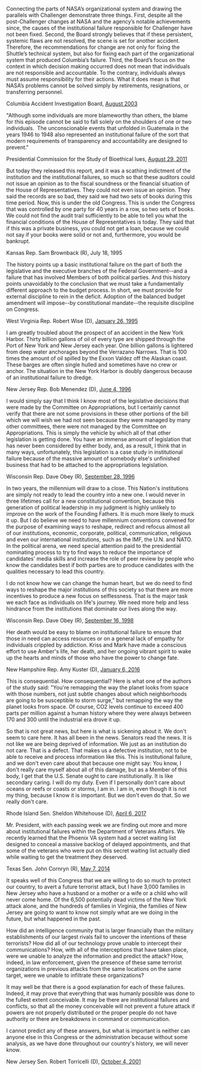 Connecting the parts of NASAʼs organizational system and drawing the parallels with Challenger demonstrate three things. First, despite all the post-Challenger changes at NASA and the agencyʼs notable achievements since, the causes of the institutional failure responsible for Challenger have not been fixed. Second, the Board strongly believes that if these persistent, systemic flaws are not resolved, the scene is set for another accident. Therefore, the recommendations for change are not only for fixing the Shuttleʼs technical system, but also for fixing each part of the organizational system that produced Columbiaʼs failure. Third, the Boardʼs focus on the context in which decision making occurred does not mean that individuals are not responsible and accountable. To the contrary, individuals always must assume responsibility for their actions. What it does mean is that NASAʼs problems cannot be solved simply by retirements, resignations, or transferring personnel.

Columbia Accident Investigation Board, [August 2003](http://anon.nasa-global.speedera.net/anon.nasa-global/CAIB/CAIB_lowres_chapter8.pdf)

"Although some individuals are more blameworthy than others, the blame for this episode cannot be said to fall solely on the shoulders of one or two individuals.  The unconscionable events that unfolded in Guatemala in the years 1946 to 1948 also represented an institutional failure of the sort that modern requirements of transparency and accountability are designed to prevent."

Presidential Commission for the Study of Bioethical Iues, [August 29, 2011](https://bioethicsarchive.georgetown.edu/pcsbi/node/324.html)

But today they released this report, and it was a scathing indictment 
of the institution and the institutional failures, so much so that 
these auditors could not issue an opinion as to the fiscal soundness or 
the financial situation of the House of Representatives. They could not 
even issue an opinion. They said the records are so bad, they said we 
had two sets of books during this time period. Now, this is under the 
old Congress. This is under the Congress that was controlled by one 
party for 40 years in a row, so two sets of books. We could not find 
the audit trail sufficiently to be able to tell you what the financial 
conditions of the House of Representatives is today. They said that if 
this was a private business, you could not get a loan, because we could 
not say if your books were solid or not and, furthermore, you would be 
bankrupt.

Kansas Rep. Sam Brownback (R), July 18, 1995

  The history points up a basic institutional failure on the part of 
both the legislative and the executive branches of the Federal 
Government--and a failure that has involved Members of both political 
parties. And this history points unavoidably to the conclusion that we 
must take a fundamentally different approach to the budget process.
  In short, we must provide for external discipline to rein in the 
deficit. Adoption of the balanced budget amendment will impose--by 
constitutional mandate--the requisite discipline on Congress.

West Virginia Rep. Robert Wise (D), [January 26, 1995](https://www.congress.gov/congressional-record/1995/1/26/house-section/article/h700-3?q=%7B%22search%22%3A%5B%22%5C%22institutional+failure%5C%22%22%5D%7D&r=1)

I am greatly troubled about the prospect of an accident in the New York Harbor. Thirty billion gallons of oil of every type are shipped through the Port of New York and New Jersey each year. One billion gallons is lightered from deep water anchorages beyond the Verrazano Narrows. That is 100 times the amount of oil spilled by the Exxon Valdez off the Alaskan
coast. These barges are often single hulled and sometimes have no crew or anchor. The situation in the New York Harbor is doubly dangerous because of an institutional failure to dredge.

New Jersey Rep. Bob Menendez (D), [June 4, 1996](https://www.congress.gov/congressional-record/1996/6/4/extensions-of-remarks-section/article/e989-3?q=%7B%22search%22%3A%5B%22%5C%22institutional+failure%5C%22%22%5D%7D&r=9)

  I would simply say that I think I know most of the legislative 
decisions that were made by the Committee on Appropriations, but I 
certainly cannot verify that there are not some provisions in these 
other portions of the bill which we will wish we had not seen because 
they were managed by many other committees, there were not managed by 
the Committee on Appropriations. This is simply the vehicle by which 
all of that other legislation is getting done.
  You have an immense amount of legislation that has never been 
considered by either body, and, as a result, I think that in many ways, 
unfortunately, this legislation is a case study in institutional 
failure because of the massive amount of somebody else's unfinished 
business that had to be attached to the appropriations legislation.

Wisconsin Rep. Dave Obey (R), [September 28, 1996](https://www.congress.gov/congressional-record/1996/9/28/house-section/article/h12051-2?q=%7B%22search%22%3A%5B%22%5C%22institutional+failure%5C%22%22%5D%7D&r=10)

In two years, the millennium will draw to a close. This Nation's institutions are simply not ready to lead the country into a new one. I  would never in three lifetimes call for a new constitutional convention, because this generation of political leadership in my judgment is highly unlikely to improve on the work of the Founding Fathers. It is much more likely to muck it up. But I do believe we need to have millennium conventions convened for the purpose of examining ways to reshape, redirect and refocus almost all of our institutions, economic, corporate, political, communication, religious and even our international institutions, such as the IMF, the U.N. and NATO. In the political arena, we need special attention paid to the presidential nominating process to try to find ways to reduce the importance of candidates' media skills and increase the role of peer review by people who know the candidates best if both parties are to produce candidates with the qualities necessary to lead this country.

I do not know how we can change the human heart, but we do need to find ways to reshape the major institutions of this society so that there are more incentives to produce a new focus on selflessness. That is the major task we each face as individuals on life's journey. We need more help and less hindrance from the institutions that dominate our lives along the way.

Wisconsin Rep. Dave Obey (R), [September 16, 1998](https://www.congress.gov/congressional-record/1998/9/16/house-section/article/h7903-5?q=%7B%22search%22%3A%5B%22%5C%22institutional+failure%5C%22%22%5D%7D&r=13)

Her death would be easy to blame on institutional failure to ensure that those in need can access resources or on a general lack of empathy for individuals crippled by addiction. Kriss and Mark have made a conscious effort to use Amber's life, her death, and her ongoing vibrant spirit to wake up the hearts and minds of those who have the power to change fate.

New Hampshire Rep. Amy Kuster (D), [January 6, 2016](https://www.congress.gov/congressional-record/2016/1/6/house-section/article/h88-1?q=%7B%22search%22%3A%5B%22%5C%22institutional+failure%5C%22%22%5D%7D&r=93)

This is consequential. How consequential? Here is what one of the authors of the study said: "You're remapping the way the planet looks from space with those numbers, not just subtle changes about which neighborhoods are going to be susceptible to storm surge," but remapping the way the planet looks from space. Of course, CO2 levels continue to exceed 400 parts per million against a human history where they were always between 170 and 300 until the industrial era drove it up.
  
So that is not great news, but here is what is sickening about it. We don't seem to care here. It has all been in the news. Senators read the news. It is not like we are being deprived of information. We just as an institution do not care. That is a defect. That makes us a defective institution, not to be able to receive and process information like this. This is institutional failure, and we don't even care about that because one might say: You know, I don't really care myself about all of this damage, but as a Member of this body, I get that the U.S. Senate ought to care institutionally. It is like secondary caring. I will do my duty. Even if I personally don't care about oceans or reefs or coasts or storms, I am in. I am in, even though it is not my thing, because I know it is important. But we don't even do that. So we really don't care.

Rhode Island Sen. Sheldon Whitehouse (D), [April 6, 2017](https://www.congress.gov/congressional-record/2016/4/5/senate-section/article/s1655-2?q=%7B%22search%22%3A%5B%22%5C%22institutional+failure%5C%22%22%5D%7D&r=94)

Mr. President, with each passing week we are finding out more and more about institutional failures within the Department of Veterans Affairs. We recently learned that the Phoenix VA system had a secret waiting list designed to conceal a massive backlog of delayed appointments, and that some of the veterans who were put on this secret waiting list actually died while waiting to get the treatment they deserved.

Texas Sen. John Cornryn (R), [May 7, 2014](https://www.congress.gov/congressional-record/2014/5/7/senate-section/article/s2743-2?q=%7B%22search%22%3A%5B%22%5C%22institutional+failure%5C%22%22%5D%7D&r=89)

It speaks well of this Congress that we are willing to do so much to protect our country, to avert a future terrorist attack, but I have 3,000 families in New Jersey who have a husband or a mother or a wife or a child who will never come home. Of the 6,500 potentially dead victims of the New York attack alone, and the hundreds of families in Virginia, the families of New Jersey are going to want to know not simply what are we doing in the future, but what happened in the past.

How did an intelligence community that is larger financially than the military establishments of our largest rivals fail to uncover the intentions of these terrorists? How did all of our technology prove unable to intercept their communications? How, with all of the interceptions that have taken place, were we unable to analyze the information and predict the attack? How, indeed, in law enforcement, given the presence of these same terrorist organizations in previous  attacks from the same locations on the same target, were we unable to 
infiltrate these organizations?
  
It may well be that there is a good explanation for each of these failures. Indeed, it may prove that everything that was humanly possible was done to the fullest extent conceivable. It may be there are institutional failures and conflicts, so that all the money conceivable will not prevent a future attack if powers are not properly distributed or the proper people do not have authority or there are breakdowns in command or communication.

I cannot predict any of these answers, but what is important is neither can anyone else in this Congress or the administration because without some analysis, as we have done throughout our country's history, we will never know.

New Jersey Sen. Robert Torricelli (D), [October 4, 2001](https://www.congress.gov/congressional-record/2001/10/4/senate-section/article/s10268-3?q=%7B%22search%22%3A%5B%22%5C%22institutional+failure%5C%22%22%5D%7D&r=28)